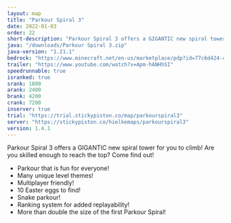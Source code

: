```yaml
---
layout: map
title: "Parkour Spiral 3"
date: 2022-01-03
order: 22
short-description: "Parkour Spiral 3 offers a GIGANTIC new spiral tower for you to climb! Are you skilled enough to reach the top?"
java: "/downloads/Parkour Spiral 3.zip"
java-version: "1.21.1"
bedrock: "https://www.minecraft.net/en-us/marketplace/pdp?id=77c6d424-c4bf-40c7-a6f6-97f9b1dbcac6"
trailer: "https://www.youtube.com/watch?v=Apm-hANHhSI"
speedrunnable: true
isranked: true
srank: 1800
arank: 2400
brank: 4200
crank: 7200
inserver: true
trial: "https://trial.stickypiston.co/map/parkourspiral3"
server: "https://stickypiston.co/hielkemaps/parkourspiral3"
version: 1.4.1
---
```


Parkour Spiral 3 offers a GIGANTIC new spiral tower for you to climb! Are you skilled enough to reach the top? Come find out!

- Parkour that is fun for everyone!
- Many unique level themes!
- Multiplayer friendly!
- 10 Easter eggs to find!
- Snake parkour!
- Ranking system for added replayability!
- More than double the size of the first Parkour Spiral!
